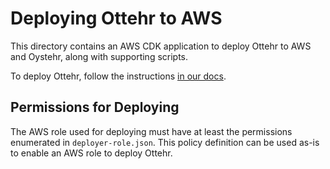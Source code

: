 # Deploying Ottehr to AWS

This directory contains an AWS CDK application to deploy Ottehr to AWS and Oystehr, along with supporting scripts.

To deploy Ottehr, follow the instructions [in our docs](https://docs.oystehr.com/ottehr/deploying/aws/).

## Permissions for Deploying

The AWS role used for deploying must have at least the permissions enumerated in `deployer-role.json`. This policy definition can be used as-is to enable an AWS role to deploy Ottehr.